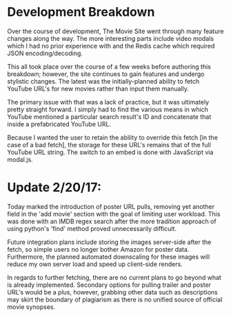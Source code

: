 # Development Breakdown

Over the course of development, The Movie Site went through many feature changes along the way. The more interesting parts include video modals which I had no prior experience with and the Redis cache which required JSON encoding/decoding.

This all took place over the course of a few weeks before authoring this breakdown; however, the site continues to gain features and undergo stylistic changes. The latest was the initially-planned ability to fetch YouTube URL's for new movies rather than input them manually.

The primary issue with that was a lack of practice, but it was ultimately pretty straight forward. I simply had to find the various means in which YouTube mentioned a particular search result's ID and concatenate that inside a prefabricated YouTube URL.

Because I wanted the user to retain the ability to override this fetch [in the case of a bad fetch], the storage for these URL's remains that of the full YouTube URL string. The switch to an embed is done with JavaScript via modal.js.

# Update 2/20/17:

Today marked the introduction of poster URL pulls, removing yet another field in the 'add movie' section with the goal of limiting user workload. This was done with an IMDB regex search after the more tradition approach of using python's 'find' method proved unnecessarily difficult.

Future integration plans include storing the images server-side after the fetch, so simple users no longer bother Amazon for poster data. Furthermore, the planned automated downscaling for these images will reduce my own server load and speed up client-side renders.

In regards to further fetching, there are no current plans to go beyond what is already implemented. Secondary options for pulling trailer and poster URL's would be a plus, however, grabbing other data such as descriptions may skirt the boundary of plagiarism as there is no unified source of official movie synopses.